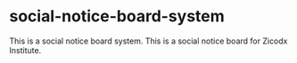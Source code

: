 # social-notice-board-system
This is a social notice board system.
This is a social notice board for Zicodx Institute.
